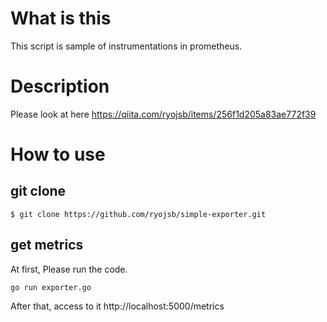 # What is this
This script is sample of instrumentations in prometheus.

# Description
Please look at here
https://qiita.com/ryojsb/items/256f1d205a83ae772f39

# How to use 

## git clone

```
$ git clone https://github.com/ryojsb/simple-exporter.git
```

## get metrics

At first, Please run the code.

```
go run exporter.go
```

After that, access to it
http://localhost:5000/metrics